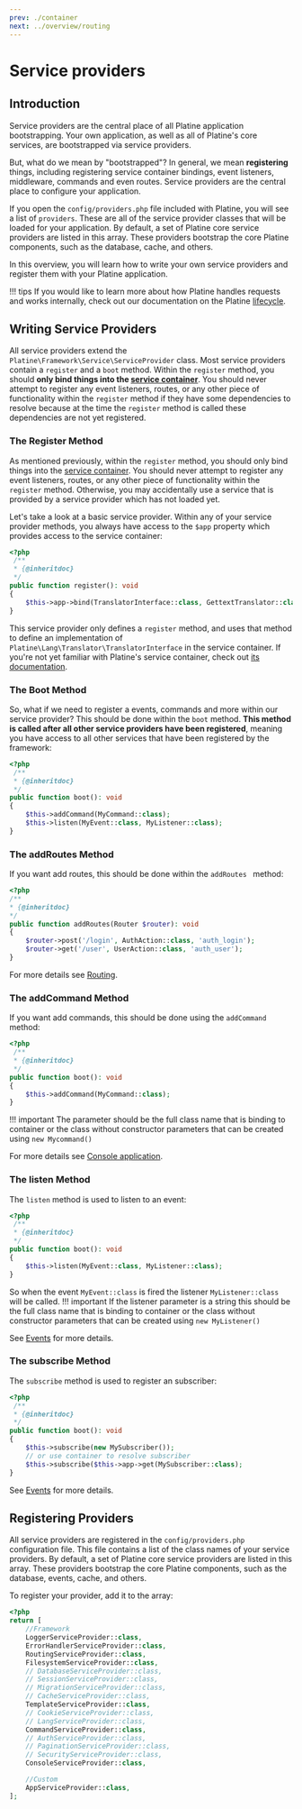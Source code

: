 ```yaml
---
prev: ./container
next: ../overview/routing
---
```

# Service providers

## Introduction

Service providers are the central place of all Platine application bootstrapping. Your own application, as well as all of Platine's core services, are bootstrapped via service providers.

But, what do we mean by "bootstrapped"? In general, we mean **registering** things, including registering service container bindings, event listeners, middleware, commands and even routes. Service providers are the central place to configure your application.

If you open the `config/providers.php` file included with Platine, you will see a list of `providers`. These are all of the service provider classes that will be loaded for your application. By default, a set of Platine core service providers are listed in this array. These providers bootstrap the core Platine components, such as the database, cache, and others.

In this overview, you will learn how to write your own service providers and register them with your Platine application.

!!! tips
	If you would like to learn more about how Platine handles requests and works internally, check out our documentation on the Platine [lifecycle](lifecycle.md).

## Writing Service Providers

All service providers extend the `Platine\Framework\Service\ServiceProvider` class. Most service providers contain a `register` and a `boot` method. Within the `register` method, you should **only bind things into the [service container](container.md)**. You should never attempt to register any event listeners, routes, or any other piece of functionality within the `register` method if they have some dependencies to resolve because at the time the `register` method is called these dependencies are not yet registered.

### The Register Method

As mentioned previously, within the `register` method, you should only bind things into the [service container](container.md). You should never attempt to register any event listeners, routes, or any other piece of functionality within the `register` method. Otherwise, you may accidentally use a service that is provided by a service provider which has not loaded yet.

Let's take a look at a basic service provider. Within any of your service provider methods, you always have access to the `$app` property which provides access to the service container:

```php
<?php
 /**
 * {@inheritdoc}
 */
public function register(): void
{
    $this->app->bind(TranslatorInterface::class, GettextTranslator::class);
}
```



This service provider only defines a `register` method, and uses that method to define an implementation of `Platine\Lang\Translator\TranslatorInterface` in the service container. If you're not yet familiar with Platine's service container, check out [its documentation](container.md).

### The Boot Method

So, what if we need to register a events, commands and more within our service provider? This should be done within the `boot` method. **This method is called after all other service providers have been registered**, meaning you have access to all other services that have been registered by the framework:

```php
<?php
 /**
 * {@inheritdoc}
 */
public function boot(): void
{
    $this->addCommand(MyCommand::class);
    $this->listen(MyEvent::class, MyListener::class);
}
```



### The addRoutes Method

If you want add routes, this should be done within the `addRoutes ` method:

```php
<?php
/**
* {@inheritdoc}
*/
public function addRoutes(Router $router): void
{
    $router->post('/login', AuthAction::class, 'auth_login');
    $router->get('/user', UserAction::class, 'auth_user');
}
```

For more details see [Routing](../overview/routing.md).

### The addCommand Method

If you want add commands, this should be done using the `addCommand ` method:

```php
<?php
 /**
 * {@inheritdoc}
 */
public function boot(): void
{
    $this->addCommand(MyCommand::class);
}
```
!!! important
	The parameter should be the full class name that is binding to container or the class without constructor parameters that can be created using `new Mycommand()`

For more details see [Console application](../advanced/console.md).


### The listen Method

The `listen` method is used to listen to an event:

```php
<?php
 /**
 * {@inheritdoc}
 */
public function boot(): void
{
    $this->listen(MyEvent::class, MyListener::class);
}
```

So when the event `MyEvent::class` is fired the listener `MyListener::class` will be called.
!!! important
	If the listener parameter is a string this should be the full class name that is binding to container or the class without constructor parameters that can be created using `new MyListener()`

See [Events](../advanced/events.md) for more details.

### The subscribe Method

The `subscribe` method is used to register an subscriber:

```php
<?php
 /**
 * {@inheritdoc}
 */
public function boot(): void
{
    $this->subscribe(new MySubscriber());
 	// or use container to resolve subscriber
    $this->subscribe($this->app->get(MySubscriber::class);
}
```

See [Events](../advanced/events.md) for more details.

## Registering Providers

All service providers are registered in the `config/providers.php` configuration file. This file contains a list of the class names of your service providers. By default, a set of Platine core service providers are listed in this array. These providers bootstrap the core Platine components, such as the database, events, cache, and others.

To register your provider, add it to the array:

```php
<?php
return [
    //Framework
    LoggerServiceProvider::class,
    ErrorHandlerServiceProvider::class,
    RoutingServiceProvider::class,
    FilesystemServiceProvider::class,
    // DatabaseServiceProvider::class,
    // SessionServiceProvider::class,
    // MigrationServiceProvider::class,
    // CacheServiceProvider::class,
    TemplateServiceProvider::class,
    // CookieServiceProvider::class,
    // LangServiceProvider::class,
    CommandServiceProvider::class,
    // AuthServiceProvider::class,
    // PaginationServiceProvider::class,
    // SecurityServiceProvider::class,
    ConsoleServiceProvider::class,

    //Custom
    AppServiceProvider::class,
];
```

